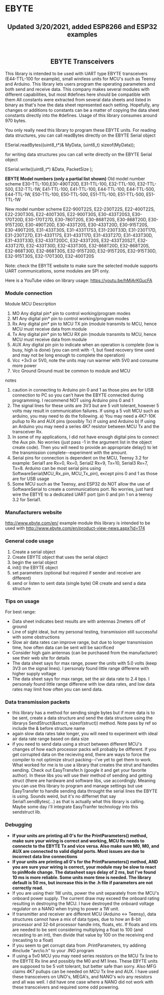 # EBYTE
 
 
<b><h2><center>Updated 3/20/2021, added ESP8266 and ESP32 examples</center></h1></b>
<br>
<b><h2><center>EBYTE Transceivers</center></h1></b>

This library is intended to be used with UART type EBYTE transceivers (E44-TTL-100 for example), small wireless units for MCU's such as
Teensy and Arduino. This library lets users program the operating parameters and both send and receive data.
This company makes several modules with different capabilities, but most #defines here should be compatible with them
All constants were extracted from several data sheets and listed in binary as that's how the data sheet represented each setting.
Hopefully, any changes or additions to constants can be a matter of copying the data sheet constants directly into the #defines. 
Usage of this library consumes around 970 bytes. 

You only really need this library to program these EBYTE units. 
For reading data structures, you can call readBytes directly on the EBYTE Serial object

ESerial.readBytes((uint8_t*)& MyData, (uint8_t) sizeof(MyData));

for writing data structures you can call write directly on the EBYTE Serial object

ESerial.write((uint8_t*) &Data, PacketSize );



<b> EBYTE Model numbers (only a partial list shown)</b>
Old model number scheme 
E30-TTL-100,E30-490T20D, E31-TTL-100, E32-TTL-100, E32-TTL-500, E32-TTL-1W, E41-TTL-100, E41-TTL-100, E44-TTL-100, E44-TTL-500, E44-TTL-1W, E50-TTL-100, E50-TTL-500, E51-TTL-100, E51-TTL-500, E51-TTL-1W

New model number scheme 
E22-900T22S, E22-230T22S, E22-400T22S, E22-230T30S, E22-400T30S, E22-900T30S, E30-433T20S3, E30-170T20D, E30-170T27D, E30-780T20S, E30-868T20S, E30-868T20D, E30-915T20D, E30-490T20D, E30-433T20S, E30-433T20D, E30-915T20S, E30-490T20S, E31-433T30S, E31-433T17S3, E31-230T33D, E31-230T17D, E31-230T27D, E31-433T17S, E31-433T17D, E31-433T27D, E31-433T30D, E31-433T33D, E32-433T20DC, E32-433T20S, E32-433T20S2T, E32-433T27D, E32-433T30D, E32-433T30S, E32-868T20D, E32-868T20S, E32-868T30D, E32-868T30S,
E32-915T20D, E32-915T20S, E32-915T30D, E32-915T30S, E32-170T30D, E32-400T20S

Note: check the EBYTE website to make sure the selected module supports UART communications, some modules are SPI only.

Here is a YouTube video on library usage: https://youtu.be/hMjArKGucFA
  
<b><h3> Module connection </b></h3>
Module	MCU						Description
1. MO		Any digital pin*		pin to control working/program modes 
2. M1		Any digital pin*		pin to control working/program modes
3. Rx		Any digital pin*			pin to MCU TX pin (module transmits to MCU, hence MCU must receive data from module
4. Tx		Any digital pin*			pin to MCU RX pin (module transmits to MCU, hence MCU must receive data from module
5. AUX		Any digital pin			pin to indicate when an operation is complete (low is busy, high is done) (you can omit with -1, but fixed recovery time used and may not be long enough to complete the operation)
6. Vcc		+3v3 or 5V0, note the units may run warmer with 5V0 and consume more power				
7. Vcc		Ground					Ground must be common to module and MCU		

notes

1. caution in connecting to Arduino pin 0 and 1 as those pins are for USB connection to PC so you can't have the EBYTE connected during programming. I recommend NOT using Arduino pins 0 and 1
2. The signal lines for these units are 3V3 but are 5 volt tolerant, however 5 volts may result in communication failures. If using a 5 volt MCU such as arduino, you may need to do the following. 
  a) You may need a 4K7-10K pullup to Rx and AUX pins (possibly Tx) if using and Arduino
  b) If using an Arduino you may need a series 4K7 resistor between MCU Tx and the transceiver Rx.
4. In some of my applications, I did not have enough digital pins to connect the Aux pin. No worries (just pass -1 in the argument list in the object create code). Then you will need to provide an appropriate delay() to let the transmission complete--experiment with the amount.
5. Serial pins for connection is dependent on the MCU, Teensy 3.2 for example: Serial1 are Rx=0, Rx=0, Serial2 Rx=9, Tx=10, Serial3 Rx=7, Tx=8. Arduino can be most serial pins using SoftwareSerial(MCU_Rx_pin, MCU_Tx_pin), except pins 0 and 1 as those are for USB usage
6. Some MCU such as the Teensy, and ESP32 do NOT allow the use of SoftwareSerial to create a communications port. No worries, just hard wire the EBTYE to a dedicated UART port (pin 0 and pin 1 on a teensy 3.2 for Serial1.

<b><h3>Manufacturers website</b></h3> 
http://www.ebyte.com/en/
example module this library is intended to be used with
http://www.ebyte.com/en/product-view-news.aspx?id=174

<b><h3>General code usage</b></h3> 
1. Create a serial object
2. Create EBYTE object that uses the serial object
3. begin the serial object
4. init() the EBYTE object
5. set parameters (optional but required if sender and receiver are different)
6. send or listen to sent data (single byte) OR create and send a data structure

<b><h3>Tips on usage</b></h3> 

For best range:
<ul>
<li> Data sheet indicates best results are with antennas 2meters off of ground</li>
<li> Line of sight ideal, but my personal testing, transmission still successful with some obstructions</li>
<li> Slow air data rates can improve range, but due to longer transmission time, how often data can be sent will be sacrificed</li>
<li> Consider high gain antennas (can be purchased from the manufacturer) see their web site for details</li>
<li> The data sheet says for max range, power the units with 5.0 volts (keep 3V3 on the signal lines). I personaly found little range differene with higher supply voltage</li>
 <li> The data sheet says for max range, set the air data rate to 2.4 bps. I personaly found little range differene with low data rates, and low data rates may limit how often you can send data. </li>
 
</ul>

<b><h3>Data transmission packets</b></h3>
<ul>
<li> this library has a method for sending single bytes but if more data is to be sent, create a data structure and send the data structure using the librarys SendStruct(&struct, sizeof(struct)) method. Note pass by ref so include the & before structure name</li>
<li> again slow data rates take longer, you will need to experiment with ideal air data rate range based on data size</li>
 <li> if you need to send data using a struct between different MCU's changes of how each processor packs will probably be different. If you get corrupted data on the recieving end, there are ways to force the compiler to not optimize struct packing--i've yet to get them to work. What worked for me is to use a library that creates the strut and handles sending. Check out EasyTransfer.h (google it and get your favorite author). In these libs you will use their method of sending and getting struct (there are hardware and software libs, use accordingly. Meaning you can use this library to program and manage settings but use EasyTransfer to handle sending data throught the serial lines the EBYTE is using. Sounds weird, but it's no differnet that say Serial1.sendBytes(...) as that is actually what this library is calling. Maybe some day i'll integrate EasyTranfer technology into this sendstruct lib.
</ul>
<b><h3>Debugging</b></h3>
<ul>
 <li> <b>If your units are printing all 0's for the PrintParameters() method, make sure your wiring is correct and working, MCU Rx needs to connecte to the EBYTE Tx and vice versa. Also make sure M0, M0, and AUX are connected to valid digital ports. Most issues are due to incorrect data line connections </b></li>
  <li> <b>If your units are printing all 0's for the PrintParameters() method, AND you are sure your wiring is correct, your module may be slow to react to pinMode change. The datasheet says delay of 2 ms, but I've found 10 ms is more reliable. Some units more time is needed. The library default is 50 ms, but increase this in the .h file if parameters are not correctly read.</b></li>
<li> If you are using their 1W units, power the unit separately from the MCU's onboard power supply. The current draw may exceed the onboard rating resulting in destroying the MCU. I have destroyed the onboard voltage regulator on a NANO when trying to power a 1W unit.</li>
<li> If transmitter and receiver are different MCU (Arduino <-> Teensy), data structures cannot have a mix of data types, due to how an 8-bit processor and 32-bit processor handle ints, floats, etc. If floats and ints are needed to be sent considering multiplying a float to 100 (and recasting to an int), then divide that value by 100 on the receiving end (recasting to a float)</li>
 <li> If you seem to get corrupt data from .PrintParameters, try addinng #include "avr/io.h" to your .INO program</li>
 <li> If using a 5v0 MCU you may need series resistors on the MCU Tx line to the EBYTE Rx line and possibly the M0 and M1 lines. These EBYTE units are supposed to be 5 volt tolerant, but better safe than sorry. Also MFG claims 4K7 pullups can be needed on MCU Tx line and AUX. I have used these transceivers on UNO's, MEGA's, and NANO's w/o any resistors and all was well. I did have one case where a NANO did not work with these transceivers and required some odd powering.</li>
 
</ul>
